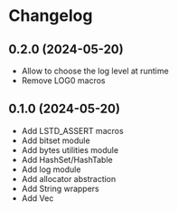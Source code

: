 # Changelog

## 0.2.0 (2024-05-20)
- Allow to choose the log level at runtime
- Remove LOG0 macros

## 0.1.0 (2024-05-20)
- Add LSTD_ASSERT macros
- Add bitset module
- Add bytes utilities module
- Add HashSet/HashTable
- Add log module
- Add allocator abstraction
- Add String wrappers
- Add Vec

